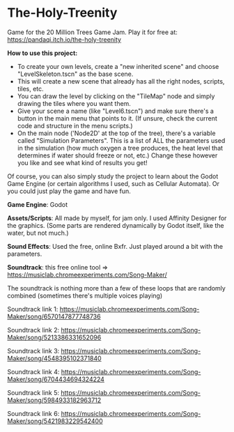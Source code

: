 # The-Holy-Treenity
Game for the 20 Million Trees Game Jam. Play it for free at: https://pandaqi.itch.io/the-holy-treenity

**How to use this project:** 
*  To create your own levels, create a "new inherited scene" and choose "LevelSkeleton.tscn" as the base scene. 
*  This will create a new scene that already has all the right nodes, scripts, tiles, etc. 
*  You can draw the level by clicking on the "TileMap" node and simply drawing the tiles where you want them.
*  Give your scene a name (like "Level6.tscn") and make sure there's a button in the main menu that points to it. (If unsure, check the current code and structure in the menu scripts.)
*  On the main node ('Node2D' at the top of the tree), there's a variable called "Simulation Parameters". This is a list of ALL the parameters used in the simulation (how much oxygen a tree produces, the heat level that determines if water should freeze or not, etc.) Change these however you like and see what kind of results you get!

Of course, you can also simply study the project to learn about the Godot Game Engine (or certain algorithms I used, such as Cellular Automata). Or you could just play the game and have fun.

**Game Engine**: Godot

**Assets/Scripts**: All made by myself, for jam only. I used Affinity Designer for the graphics. (Some parts are rendered dynamically by Godot itself, like the water, but not much.)

**Sound Effects**: Used the free, online Bxfr. Just played around a bit with the parameters.

**Soundtrack**: this free online tool => https://musiclab.chromeexperiments.com/Song-Maker/

The soundtrack is nothing more than a few of these loops that are randomly combined (sometimes there's multiple voices playing)

Soundtrack link 1:
https://musiclab.chromeexperiments.com/Song-Maker/song/6570147877748736

Soundtrack link 2:
https://musiclab.chromeexperiments.com/Song-Maker/song/5213386331652096

Soundtrack link 3:
https://musiclab.chromeexperiments.com/Song-Maker/song/4548395102371840

Soundtrack link 4:
https://musiclab.chromeexperiments.com/Song-Maker/song/6704434694324224

Soundtrack link 5:
https://musiclab.chromeexperiments.com/Song-Maker/song/5984933182963712

Soundtrack link 6:
https://musiclab.chromeexperiments.com/Song-Maker/song/5421983229542400
